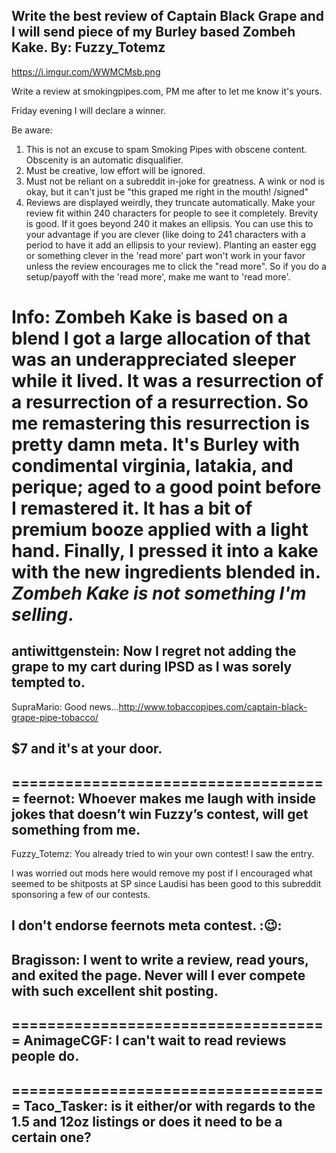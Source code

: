 Write the best review of Captain Black Grape and I will send piece of my Burley based Zombeh Kake.
By: Fuzzy_Totemz
---
https://i.imgur.com/WWMCMsb.png  
  
Write a review at smokingpipes.com, PM me after to let me know it's yours.  
  
Friday evening I will declare a winner.  
  
Be aware:   
1. This is not an excuse to spam Smoking Pipes with obscene content. Obscenity is an automatic disqualifier.  
2. Must be creative, low effort will be ignored.  
3. Must not be reliant on a subreddit in-joke for greatness.  A wink or nod is okay, but it can't just be "this graped me right in the mouth! /signed"  
4. Reviews are displayed weirdly, they truncate automatically. Make your review fit within 240 characters for people to see it completely. Brevity is good. If it goes beyond 240 it makes an ellipsis. You can use this to your advantage if you are clever (like doing to 241 characters with a period to have it add an ellipsis to your review).  Planting an easter egg or something clever in the 'read more' part won't work in your favor unless the review encourages me to click the "read more".  So if you do a setup/payoff with the 'read more', make me want to 'read more'.  
  
Info: **Zombeh Kake** is based on a blend I got a large allocation of that was an underappreciated sleeper while it lived. It was a resurrection of a resurrection of a resurrection. So me remastering this resurrection is pretty damn meta. It's Burley with condimental virginia, latakia, and perique; aged to a good point before I remastered it. It has a bit of premium booze applied with a light hand.  Finally, I pressed it into a kake with the new ingredients blended in.  *Zombeh Kake is not something I'm selling*.   
====================================
antiwittgenstein: Now I regret not adding the grape to my cart during IPSD as I was sorely tempted to.
--
SupraMario: Good news...http://www.tobaccopipes.com/captain-black-grape-pipe-tobacco/

$7 and it's at your door.
--
====================================
feernot: Whoever makes me laugh with inside jokes that doesn’t win Fuzzy’s contest, will get something from me. 
--
Fuzzy_Totemz: You already tried to win your own contest! I saw the entry.  
  
I was worried out mods here would remove my post if I encouraged what seemed to be shitposts at SP since Laudisi has been good to this subreddit sponsoring a few of our contests.  
  
I don't endorse feernots meta contest. ::wink::  
--
Bragisson: I went to write a review, read yours, and exited the page. Never will I ever compete with such excellent shit posting.
--
====================================
AnimageCGF: I can't wait to read reviews people do.
--
====================================
Taco_Tasker: is it either/or with regards to the 1.5 and 12oz listings or does it need to be a certain one?
--
